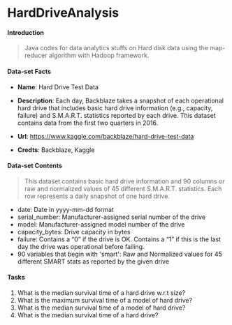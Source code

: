 # HardDriveAnalysis


#### Introduction
> Java codes for data analytics stuffs on Hard disk data using the map-reducer algorithm with Hadoop framework.

#### Data-set Facts
 * <strong>Name</strong>: Hard Drive Test Data

 * <strong>Description</strong>: Each day, Backblaze takes a snapshot of each operational hard drive that includes basic hard drive information (e.g., capacity, failure) and S.M.A.R.T. statistics reported by each drive. This dataset contains data from the first two quarters in 2016.

 * <strong>Url</strong>: https://www.kaggle.com/backblaze/hard-drive-test-data
 
 * <strong>Credts</strong>: Backblaze, Kaggle

#### Data-set Contents
> This dataset contains basic hard drive information and 90 columns or raw and normalized values of 45 different S.M.A.R.T. statistics. Each row represents a daily snapshot of one hard drive.

+ date: Date in yyyy-mm-dd format
+ serial_number: Manufacturer-assigned serial number of the drive
+ model: Manufacturer-assigned model number of the drive
+ capacity_bytes: Drive capacity in bytes
+ failure: Contains a “0” if the drive is OK. Contains a “1” if
  this is the last day the drive was operational before failing.
+ 90 variables that begin with 'smart': Raw and Normalized values
  for 45 different SMART stats as reported by the given drive

#### Tasks
1. What is the median survival time of a hard drive w.r.t size?
2. What is the maximum survival time of a model of hard drive?
3. What is the median survival time of a model of hard drive?
4. What is the median survival time of a hard drive?
